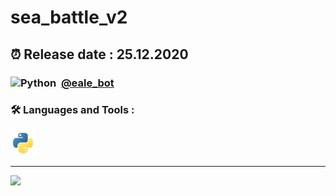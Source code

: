# sea_battle_v2

## :alarm_clock: Release date : 25.12.2020

### <img src="https://www.svgrepo.com/show/354443/telegram.svg" title="Python" alt="Python" width="40" height="40"/>&nbsp;  [@eale_bot](https://t.me/eale_bot)

### :hammer_and_wrench: Languages and Tools :

<div>
  <img src="https://github.com/devicons/devicon/blob/master/icons/python/python-original.svg" title="Python" alt="Python" width="40" height="40"/>&nbsp;
</div>

---

<img src="https://github.com/0eale0/my_files/blob/main/gifs/sea_battle_preview.gif" width="1000"/>
